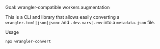 Goal: wrangler-compatible workers augmentation

This is a CLI and library that allows easily converting a `wrangler.toml|json|jsonc` and `.dev.vars|.env` into a `metadata.json` file.

Usage

```
npx wrangler-convert
```
